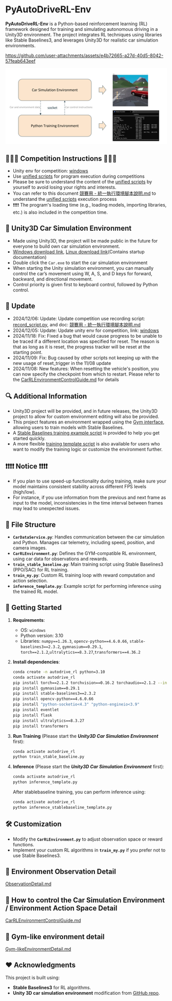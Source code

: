 # PyAutoDriveRL-Env

**PyAutoDriveRL-Env** is a Python-based reinforcement learning (RL) framework designed for training and simulating
autonomous driving in a Unity3D environment. The project integrates RL techniques using libraries like Stable
Baselines3, and leverages Unity3D for realistic car simulation environments.

https://github.com/user-attachments/assets/e4b72665-a27d-40d5-8042-57feab643eef

![SystemFramework.png](doc%2FSystemFramework.png)

## 🥇🥈🥉 Competition Instructions 🥉🥈🥇
* Unity env for competition: [windows](https://gofile.me/7jNiV/BTb6VG54b)
* Use [unified scripts](record_script.py) for program execution during competitions
* Please be sure to understand the content of the [unified scripts](record_script.py) by yourself to avoid losing your rights and interests.
* You can refer to this document [競賽用 - 統一執行環境腳本說明.md](https://github.com/Bacon9629/PyAutoDriveRL-Env/blob/main/doc/%E7%AB%B6%E8%B3%BD%E7%94%A8%20-%20%E7%B5%B1%E4%B8%80%E5%9F%B7%E8%A1%8C%E7%92%B0%E5%A2%83%E8%85%B3%E6%9C%AC%E8%AA%AA%E6%98%8E.md) to understand the [unified scripts](record_script.py) execution process
* ❗❗❗❗ The program's loading time (e.g., loading models, importing libraries, etc.) is also included in the competition time.

## 🚗 Unity3D Car Simulation Environment

- Made using Unity3D, the project will be made public in the future for everyone to build own car simulation environment.
- [Windows download link](https://gofile.me/7jNiV/q7CELHz77), [Linux download link](https://gofile.me/7jNiV/4fe30vS9P)(Contains startup documentation)
- Double click the `Car.exe` to start the car simulation environment
- When starting the Unity simulation environment, you can manually control the car’s movement using W, A, S, and D keys for forward, backward, and directional movement.
- Control priority is given first to keyboard control, followed by Python control.

## 📑 Update
- 2024/12/06: Update: Update competition use recording script: [record_script.py](record_script.py), and doc: [競賽用 - 統一執行環境腳本說明.md](https://github.com/Bacon9629/PyAutoDriveRL-Env/blob/main/doc/%E7%AB%B6%E8%B3%BD%E7%94%A8%20-%20%E7%B5%B1%E4%B8%80%E5%9F%B7%E8%A1%8C%E7%92%B0%E5%A2%83%E8%85%B3%E6%9C%AC%E8%AA%AA%E6%98%8E.md)
- 2024/12/05: Update: Update unity env for competition, link: [windows](https://gofile.me/7jNiV/BTb6VG54b)
- 2024/11/18: Fix: Fixed a bug that would cause progress to be unable to be traced if a different location was specified for reset. The reason is that as long as it is reset, the progress tracker will be reset at the starting point.
- 2024/11/09: Fix: Bug caused by other scripts not keeping up with the new usage of reset_trigger in the 11/08 update
- 2024/11/08: New features: When resetting the vehicle's position, you can now specify the checkpoint from which to restart. Please refer to the [CarRLEnvironmentControlGuide.md](doc%2FCarRLEnvironmentControlGuide.md) for details

## 🔍 Additional Information

- Unity3D project will be provided, and in future releases, the Unity3D project to allow for custom environment
  editing will also be provided.
- This project features an environment wrapped using the [Gym interface](CarRLEnvironment.py), allowing users to train models with Stable
  Baselines.
- A [Stable Baselines training example script](train_stable_baseline.py) is provided to help you get started quickly.
- A more flexible [training template script](train_my.py) is also available for users who want to modify the training
  logic or customize the environment further.

## ❗❗❗❗ Notice ❗❗❗❗

- If you plan to use speed-up functionality during training, make sure your model maintains consistent stability across
  different FPS levels (high/low).
- For instance, if you use information from the previous and next frame as input to the model, inconsistencies in the
  time interval between frames may lead to unexpected issues.

## 🏬 File Structure

- **`CarDataService.py`**: Handles communication between the car simulation and Python. Manages car telemetry, including
  speed, position, and camera images.
- **`CarRLEnvironment.py`**: Defines the GYM-compatible RL environment, using car data for observations and rewards.
- **`train_stable_baseline.py`**: Main training script using Stable Baselines3 (PPO/SAC) for RL training.
- **`train_my.py`**: Custom RL training loop with reward computation and action selection.
- **`inference_template.py`**: Example script for performing inference using the trained RL model.

## 📒 Getting Started

1. **Requirements**:
    - OS: `windows`
    - Python version: 3.10
    - Libraries: `numpy==1.26.3`, `opencv-python==4.6.0.66`, `stable-baselines3==2.3.2`, `gymnasium==0.29.1`, `torch==2.1.2`,`ultralytics==8.3.27`,`transformers==4.36.2`

2. **Install dependencies**:
    ```bash
    conda create -n autodrive_rl python=3.10
    conda activate autodrive_rl
    pip install torch==2.1.2 torchvision==0.16.2 torchaudio==2.1.2 --index-url https://download.pytorch.org/whl/cu118
    pip install gymnasium==0.29.1
    pip install stable-baselines3==2.3.2
    pip install opencv-python==4.6.0.66
    pip install "python-socketio<4.3" "python-engineio<3.9"
    pip install eventlet
    pip install flask
    pip install ultralytics==8.3.27
    pip install transformers
    ```

3. **Run Training** (Please start the **_Unity3D Car Simulation Environment_** first):
    ```bash
    conda activate autodrive_rl
    python train_stable_baseline.py
    ```

4. **Inference** (Please start the **_Unity3D Car Simulation Environment_** first):
    ```bash
    conda activate autodrive_rl
    python inference_template.py
    ```
   
    After stablebaseline training, you can perform inference using:
    ```bash
    conda activate autodrive_rl
    python inference_stablebaseline_template.py
    ```

## 🛠️ Customization

- Modify the **`CarRLEnvironment.py`** to adjust observation space or reward functions.
- Implement your custom RL algorithms in **`train_my.py`** if you prefer not to use Stable Baselines3.

## 📜 Environment Observation Detail

[ObservationDetail.md](doc/ObservationDetail.md)

## 📜 How to control the Car Simulation Environment / Environment Action Space Detail

[CarRLEnvironmentControlGuide.md](doc/CarRLEnvironmentControlGuide.md)

## 📜 Gym-like environment detail

[Gym-likeEnvironmentDetail.md](doc/Gym-likeEnvironmentDetail.md)

## ❤️ Acknowledgments

This project is built using:

- **Stable Baselines3** for RL algorithms.
- **Unity 3D car simulation environment** modification
  from [GitHub repo](https://github.com/udacity/self-driving-car-sim.git). 
